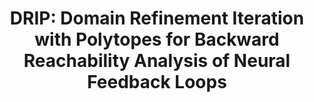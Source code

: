 ---
title: "DRIP: Domain Refinement Iteration with Polytopes for Backward Reachability Analysis of Neural Feedback Loops"
authors: "Michael Everett, Rudy Bunel, Shayegan Omidshafiei"
venue: "IEEE Control Systems Letters (L-CSS)"
year: "2023"
status: "to appear"
arxiv: "https://arxiv.org/pdf/2212.04646.pdf"
official_link: ""
doi: "10.1109/LCSYS.2023.3260731"
volume: ""
number: ""
pages: ""
publisher: ""
month: "12"
address: ""
type: "journal"
school: ""
awards: ""
notes: ""
include_on_website: true
image: "backward_reachability_google.png"
links_to_code: "https://github.com/mit-acl/nn_robustness_analysis"
links_to_video: ""
collection: publications
permalink: /publication/2023-12-Everett22_LCSS.html
---